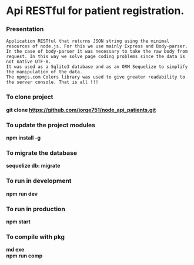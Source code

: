 <H1>Api RESTful for patient registration.</H1>

<H3>Presentation</H3>
  
    Application RESTful that returns JSON string using the minimal resources of node.js. For this we use mainly Express and Body-parser. In the case of body-parser it was necessary to take the raw body from request. In this way we solve page coding problems since the data is not native UTF-8.
    It was used as a Sqlite3 database and as an ORM Sequelize to simplify the manipulation of the data.
    The npmjs.com Colors library was used to give greater readability to the server console. That is all !!!

<H3>To clone project</H3>

<b>git clone https://github.com/jorge751/node_api_patients.git</b>

<H3>To update the project modules</H3>

<b>npm install -g</b>

<H3>To migrate the database</H3>

<b>sequelize db: migrate</b>

<H3>To run in development</H3>

<b>npm run dev</b>

<H3>To run in production</H3>

<b>npm start</b>

<H3>To compile with pkg</H3>

<b>md exe</b></br>
<b>npm run comp</b>
